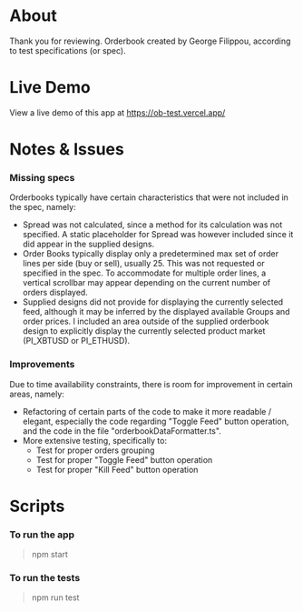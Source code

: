# About
Thank you for reviewing. Orderbook created by George Filippou, according to test specifications (or spec).

# Live Demo
View a live demo of this app at https://ob-test.vercel.app/

# Notes & Issues
### Missing specs
Orderbooks typically have certain characteristics that were not included in the spec, namely:
- Spread was not calculated, since a method for its calculation was not specified. A static placeholder for Spread was however included since it did appear in the supplied designs.
- Order Books typically display only a predetermined max set of order lines per side (buy or sell), usually 25. This was not requested or specified in the spec. To accommodate for multiple order lines, a vertical scrollbar may appear depending on the current number of orders displayed.
- Supplied designs did not provide for displaying the currently selected feed, although it may be inferred by the displayed available Groups and order prices. I included an area outside of the supplied orderbook design to explicitly display the currently selected product market (PI_XBTUSD or PI_ETHUSD).

### Improvements
Due to time availability constraints, there is room for improvement in certain areas, namely:
- Refactoring of certain parts of the code to make it more readable / elegant, especially the code regarding "Toggle Feed" button operation, and the code in the file "orderbookDataFormatter.ts".
- More extensive testing, specifically to: 
  - Test for proper orders grouping
  - Test for proper "Toggle Feed" button operation
  - Test for proper "Kill Feed" button operation

# Scripts
### To run the app

> npm start


### To run the tests

> npm run test

